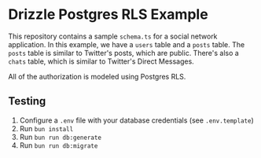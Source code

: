 # Drizzle Postgres RLS Example

This repository contains a sample `schema.ts` for a social network application. In this example, we have a `users` table and a `posts` table. The `posts` table is similar to Twitter's posts, which are public. There's also a `chats` table, which is similar to Twitter's Direct Messages.

All of the authorization is modeled using Postgres RLS.

## Testing

1. Configure a `.env` file with your database credentials (see `.env.template`)
2. Run `bun install`
3. Run `bun run db:generate`
4. Run `bun run db:migrate`
